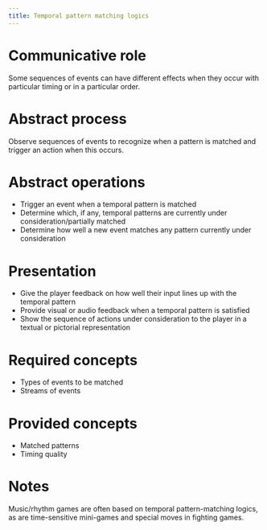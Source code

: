 ```yaml
---
title: Temporal pattern matching logics 
---
```


# Communicative role

Some sequences of events can have different effects when they occur with particular timing or in a particular order.

# Abstract process

Observe sequences of events to recognize when a pattern is matched and trigger an action when this occurs.

# Abstract operations

* Trigger an event when a temporal pattern is matched
* Determine which, if any, temporal patterns are currently under consideration/partially matched
* Determine how well a new event matches any pattern currently under consideration

# Presentation

* Give the player feedback on how well their input lines up with the temporal pattern
* Provide visual or audio feedback when a temporal pattern is satisfied
* Show the sequence of actions under consideration to the player in a textual or pictorial representation

# Required concepts

* Types of events to be matched
* Streams of events

# Provided concepts

* Matched patterns
* Timing quality

# Notes

Music/rhythm games are often based on temporal pattern-matching logics, as are time-sensitive mini-games and special moves in fighting games.
